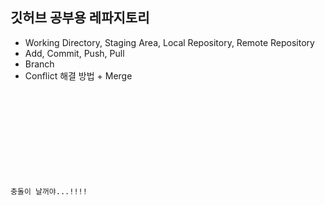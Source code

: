 ## 깃허브 공부용 레파지토리

- Working Directory, Staging Area, Local Repository, Remote Repository
- Add, Commit, Push, Pull
- Branch
- Conflict 해결 방법 + Merge

<code>
<!DOCTYPE html>
<html lang="en">
  <head>
    <meta charset="UTF-8" />
    <meta name="viewport" content="width=device-width, initial-scale=1.0" />
    <title>이건 새로운 기능!!</title>
  </head>
  <body>
    <p>충돌이 날꺼야...!!!!</p>
  </body>
</html>
</code>
